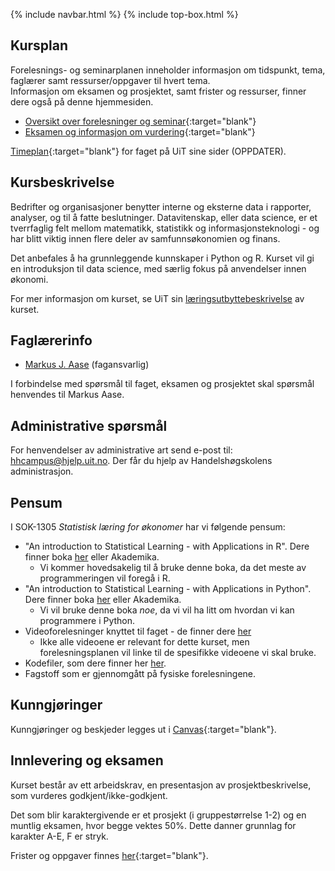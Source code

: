 {% include navbar.html %}  {% include top-box.html %}

## Kursplan  
Forelesnings- og seminarplanen inneholder informasjon om tidspunkt, tema, faglærer samt ressurser/oppgaver til hvert tema.  
Informasjon om eksamen og prosjektet, samt frister og ressurser, finner dere også på denne hjemmesiden.  

- [Oversikt over forelesninger og seminar](forelesningsplan.html){:target="blank"}
- [Eksamen og informasjon om vurdering](eksamen.html){:target="blank"}   


[Timeplan](https://timeplan.uit.no/emne_timeplan.php?sem=25v&module=SOK-3023-1){:target="blank"} for faget på UiT sine sider (OPPDATER).


## Kursbeskrivelse 
Bedrifter og organisasjoner benytter interne og eksterne data i rapporter, analyser, og til å fatte beslutninger. Datavitenskap, eller data science, er et tverrfaglig felt mellom matematikk, statistikk og informasjonsteknologi - og har blitt viktig innen flere deler av samfunnsøkonomien og finans.

Det anbefales å ha grunnleggende kunnskaper i Python og R. Kurset vil gi en introduksjon til data science, med særlig fokus på anvendelser innen økonomi.

For mer informasjon om kurset, se UiT sin [læringsutbyttebeskrivelse](https://uit.no/utdanning/emner/emne/859436/sok-3023) av kurset.

## Faglærerinfo  
- [Markus J. Aase](https://uit.no/ansatte/person?p_document_id=844489&p_dimension_id=88163) (fagansvarlig)

I forbindelse med spørsmål til faget, eksamen og prosjektet skal spørsmål henvendes til Markus Aase. 

## Administrative spørsmål
For henvendelser av administrative art send e-post til: <hhcampus@hjelp.uit.no>. Der får du hjelp av Handelshøgskolens administrasjon.

## Pensum
I SOK-1305 *Statistisk læring for økonomer* har vi følgende pensum:
* "An introduction to Statistical Learning - with Applications in R". Dere finner boka [her](https://www.statlearning.com/) eller Akademika.
    * Vi kommer hovedsakelig til å bruke denne boka, da det meste av programmeringen vil foregå i R.
* "An introduction to Statistical Learning - with Applications in Python". Dere finner boka [her](https://www.statlearning.com/) eller Akademika.
    * Vi vil bruke denne boka *noe*, da vi vil ha litt om hvordan vi kan programmere i Python.
* Videoforelesninger knyttet til faget - de finner dere [her](https://www.youtube.com/playlist?list=PLOg0ngHtcqbPTlZzRHA2ocQZqB1D_qZ5V)
    * Ikke alle videoene er relevant for dette kurset, men forelesningsplanen vil linke til de spesifikke videoene vi skal bruke.
* Kodefiler, som dere finner her [her](https://github.com/uit-sok-1305-h26/uit-sok-1305-h26.github.io/tree/main/notebooks).
* Fagstoff som er gjennomgått på fysiske forelesningene.

## Kunngjøringer  
Kunngjøringer og beskjeder legges ut i [Canvas](https://uit.instructure.com/){:target="blank"}.

## Innlevering og eksamen  
Kurset består av ett arbeidskrav, en presentasjon av prosjektbeskrivelse, som vurderes godkjent/ikke-godkjent. 

Det som blir karaktergivende er et prosjekt (i gruppestørrelse 1-2) og en muntlig eksamen, hvor begge vektes 50%. Dette danner grunnlag for karakter A-E, F er stryk.

Frister og oppgaver finnes [her](eksamen.html){:target="blank"}.    
